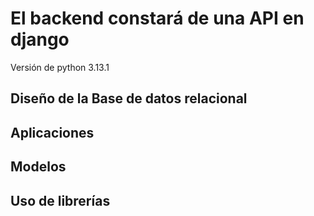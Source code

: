 # El backend constará de una API en django
Versión de python 3.13.1

## Diseño de la Base de datos relacional

## Aplicaciones

## Modelos

## Uso de librerías